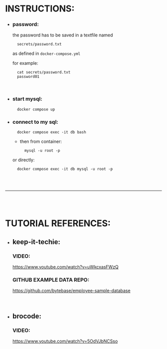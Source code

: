 # INSTRUCTIONS:

- ### password:
    the password has to be saved in a textfile named

        secrets/password.txt
    
    as defined in ```docker-compose.yml```

    for example:

        cat secrets/password.txt
        password01  
  <br/>

- ### start mysql:
        docker compose up

- ### connect to my sql:
        docker compose exec -it db bash
    
    - then from container:

            mysql -u root -p
    
    or directly:

        docker compose exec -it db mysql -u root -p

<br/>
<br/>

---

<br/>
<br/>

# TUTORIAL REFERENCES:

- ## keep-it-techie:
    ### VIDEO:
    https://www.youtube.com/watch?v=uWkcxasFWzQ

    ### GITHUB EXAMPLE DATA REPO:
    https://github.com/bytebase/employee-sample-database

<br/>

- ## brocode:
    ### VIDEO:
    https://www.youtube.com/watch?v=5OdVJbNCSso

